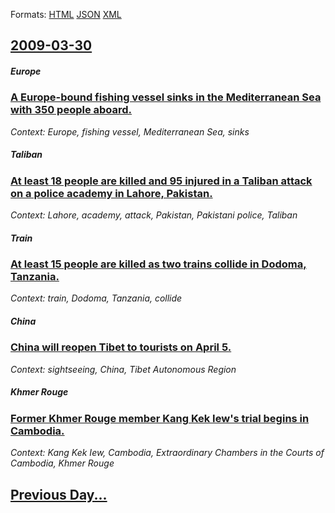 
Formats: [HTML](2009/03/30/index.html)  [JSON](2009/03/30/index.json)  [XML](2009/03/30/index.xml)  

## [2009-03-30](/news/2009/03/30/index.md)

##### Europe
### [ A Europe-bound fishing vessel sinks in the Mediterranean Sea with 350 people aboard. ](/news/2009/03/30/a-europe-bound-fishing-vessel-sinks-in-the-mediterranean-sea-with-350-people-aboard.md)
_Context: Europe, fishing vessel, Mediterranean Sea, sinks_

##### Taliban
### [ At least 18 people are killed and 95 injured in a Taliban attack on a police academy in Lahore, Pakistan. ](/news/2009/03/30/at-least-18-people-are-killed-and-95-injured-in-a-taliban-attack-on-a-police-academy-in-lahore-pakistan.md)
_Context: Lahore, academy, attack, Pakistan, Pakistani police, Taliban_

##### Train
### [ At least 15 people are killed as two trains collide in Dodoma, Tanzania. ](/news/2009/03/30/at-least-15-people-are-killed-as-two-trains-collide-in-dodoma-tanzania.md)
_Context: train, Dodoma, Tanzania, collide_

##### China
### [ China will reopen Tibet to tourists on April 5. ](/news/2009/03/30/china-will-reopen-tibet-to-tourists-on-april-5.md)
_Context: sightseeing, China, Tibet Autonomous Region_

##### Khmer Rouge
### [ Former Khmer Rouge member Kang Kek Iew's trial begins in Cambodia. ](/news/2009/03/30/former-khmer-rouge-member-kang-kek-iew-s-trial-begins-in-cambodia.md)
_Context: Kang Kek Iew, Cambodia, Extraordinary Chambers in the Courts of Cambodia, Khmer Rouge_

## [Previous Day...](/news/2009/03/29/index.md)

